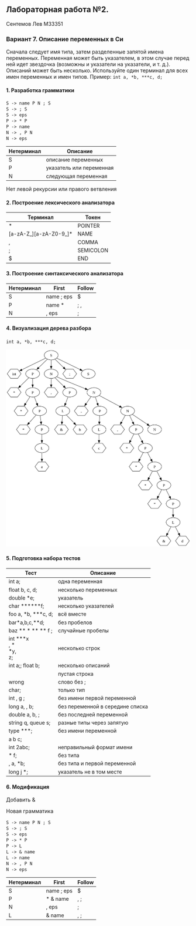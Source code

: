 ## Лабораторная работа №2.
Сентемов Лев M33351

### Вариант 7. Описание переменных в Си
Сначала следует имя типа, затем разделенные запятой имена переменных. Переменная может быть указателем, в этом случае перед ней идет звездочка (возможны и указатели на указатели, и т. д.). Описаний может быть несколько. Используйте один терминал для всех имен переменных и имен типов.
Пример: `int a, *b, ***c, d;`

#### 1. Разработка грамматики
```
S -> name P N ; S
S -> ; S
S -> eps
P -> * P
P -> name
N -> , P N
N -> eps
```
| Нетерминал | Описание                 |
|------------|--------------------------|
| S          | описание переменных      |
| P          | указатель или переменная |
| N          | следующая переменная     |
Нет левой рекурсии или правого ветвления

#### 2. Построение лексического анализатора
| Терминал               | Токен     |
|------------------------|-----------|
| *                      | POINTER   |
| [a-zA-Z_][a-zA-Z0-9_]* | NAME      |
| ,                      | COMMA     |
| ;                      | SEMICOLON |
| $                      | END       |

#### 3. Построение синтаксического анализатора
| Нетерминал | First      | Follow |
|------------|------------|--------|
| S          | name ; eps | $      |
| P          | name *     | ; ,    |
| N          | , eps      | ;      |

#### 4. Визуализация дерева разбора
`int a, *b, ***c, d;`

![](graph.txt.svg)

#### 5. Подготовка набора тестов
| Тест                            | Описание                         |
|---------------------------------|----------------------------------|
| int a;                          | одна переменная                  |
| float b, c, d;                  | несколько переменных             |
| double *e;                      | указатель                        |
| char ******f;                   | несколько указателей             |
| foo a, *b, ***c, d;             | всё вместе                       |
| bar*a,b,c,**d;                  | без пробелов                     |
| baz ** * **    **  f ;          | случайные пробелы                |
| int ***x<br/>, *<br/>*y,<br/>z; | несколько строк                  |
| int a;; float b;                | несколько описаний               |
|                                 | пустая строка                    |
| wrong                           | слово без ;                      |
| char;                           | только тип                       |
| int , g ;                       | без имени первой переменной      |
| long a,  , b;                   | без переменной в середине списка |
| double a, b, ;                  | без последней переменной         |
| string q, queue s;              | разные типы через запятую        |
| type ***;                       | без имени переменной             |
| a b c;                          |                                  |
| int 2abc;                       | неправильный формат имени        |
| * f;                            | без типа                         |
| , a, *b;                        | без типа и первой переменной     |
| long j *;                       | указатель не в том месте         |


#### 6. Модификация
Добавить &

Новая грамматика
```
S -> name P N ; S
S -> ; S
S -> eps
P -> * P
P -> L
L -> & name
L -> name
N -> , P N
N -> eps
```
| Нетерминал | First      | Follow |
|------------|------------|--------|
| S          | name ; eps | $      |
| P          | * & name   | , ;    |
| N          | , eps      | ;      |
| L          | & name     | , ;    |
